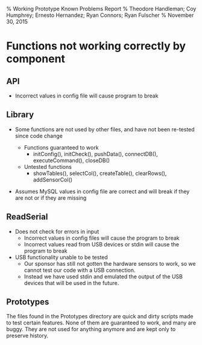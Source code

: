 % Working Prototype Known Problems Report
% Theodore Handleman; Coy Humphrey; Ernesto Hernandez; Ryan Connors; Ryan Fulscher
% November 30, 2015

# Functions not working correctly by component

## API

* Incorrect values in config file will cause program to break

## Library

* Some functions are not used by other files, and have not been re-tested since code change
	* Functions guaranteed to work
		* initConfig(), initCheck(), pushData(), connectDB(), executeCommand(), closeDB()
	* Untested functions
		* showTables(), selectCol(), createTable(), clearRows(), addSensorCol()

* Assumes MySQL values in config file are correct and will break if they are not or if they are missing

## ReadSerial

* Does not check for errors in input
	* Incorrect values in config files will cause the program to break
	* Incorrect values read from USB devices or stdin will cause the program to break
* USB functionality unable to be tested
	* Our sponsor has still not gotten the hardware sensors to work, so we cannot test our code with a USB connection.
	* Instead we have used stdin and emulated the output of the USB devices that will be used in the future.


## Prototypes

The files found in the Prototypes directory are quick and dirty scripts made to test certain features. None of them are guaranteed to work, and many are buggy. They are not used for anything anymore and are kept only to preserve history.